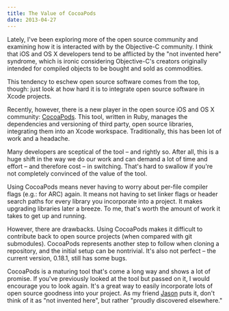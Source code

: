 ```yaml
---
title: The Value of CocoaPods
date: 2013-04-27
---
```



Lately, I've been exploring more of the open source community and examining how it is interacted with by the Objective-C community. I think that iOS and OS X developers tend to be afflicted by the "not invented here" syndrome, which is ironic considering Objective-C's creators originally intended for compiled objects to be bought and sold as commodities.

This tendency to eschew open source software comes from the top, though: just look at how hard it is to integrate open source software in Xcode projects.

Recently, however, there is a new player in the open source iOS and OS X community: [CocoaPods](http://cocoapods.org). This tool, written in Ruby, manages the dependencies and versioning of third party, open source libraries, integrating them into an Xcode workspace. Traditionally, this has been lot of work and a headache.

Many developers are sceptical of the tool – and rightly so. After all, this is a huge shift in the way we do our work and can demand a lot of time and effort – and therefore cost – in switching. That's hard to swallow if you're not completely convinced of the value of the tool.

Using CocoaPods means never having to worry about per-file compiler flags (e.g.: for ARC) again. It means not having to set linker flags or header search paths for every library you incorporate into a project. It makes upgrading libraries later a breeze. To me, that's worth the amount of work it takes to get up and running.

However, there are drawbacks. Using CocoaPods makes it difficult to contribute back to open source projects (when compared with git submodules). CocoaPods represents another step to follow when cloning a repository, and the initial setup can be nontrivial. It's also not perfect – the current version, 0.18.1, still has some bugs.&nbsp;

CocoaPods is a maturing tool that's come a long way and shows a lot of promise. If you've previously looked at the tool but passed on it, I would encourage you to look again. It's a great way to easily incorporate lots of open source goodness into your project. As my friend [Jason](http://twitter.com/jasonbrennan) puts it, don't think of it as "not invented here", but rather "proudly discovered elsewhere."


  